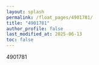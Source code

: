 ```yaml
---
layout: splash
permalink: /float_pages/4901781/
title: "4901781"
author_profile: false
last_modified_at: 2025-06-13
toc: false
---
```

 
4901781
